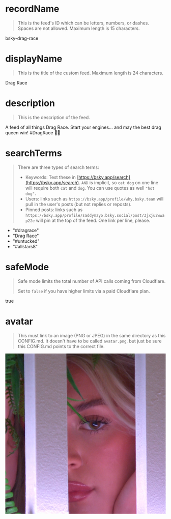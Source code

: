 
# recordName

> This is the feed's ID which can be letters, numbers, or dashes. Spaces are not allowed. Maximum length is 15 characters.

bsky-drag-race

# displayName

> This is the title of the custom feed. Maximum length is 24 characters.

Drag Race

# description

> This is the description of the feed.

A feed of all things Drag Race. Start your engines... and may the best drag queen win! #DragRace 🏁👠

# searchTerms

> There are three types of search terms:
>
> - Keywords: Test these in [https://bsky.app/search](https://bsky.app/search). `AND` is implicit, so `cat dog` on one line will require both `cat` and `dog`. You can use quotes as well `"hot dog"`.
> - Users: links such as `https://bsky.app/profile/why.bsky.team` will pull in the user's posts (but not replies or reposts).
> - Pinned posts: links such as `https://bsky.app/profile/saddymayo.bsky.social/post/3jxju2wwap22e` will pin at the top of the feed. One link per line, please.

- "#dragrace"
- "Drag Race"
- "#untucked"
- "#allstars8"

# safeMode

> Safe mode limits the total number of API calls coming from Cloudflare.
>
> Set to `false` if you have higher limits via a paid Cloudflare plan.

true

# avatar

> This must link to an image (PNG or JPEG) in the same directory as this CONFIG.md. It doesn't have to be called `avatar.png`, but just be sure this CONFIG.md points to the correct file.

![](avatar.png)
